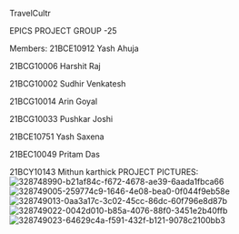 TravelCultr

EPICS PROJECT
GROUP -25

Members:
21BCE10912 Yash Ahuja

21BCG10006 Harshit Raj

21BCG10002 Sudhir Venkatesh

21BCG10014 Arin Goyal

21BCG10033 Pushkar Joshi

21BCE10751 Yash Saxena

21BEC10049 Pritam Das

21BCY10143 Mithun karthick
PROJECT PICTURES:
![328748990-b21af84c-f672-4678-ae39-6aada1fbca66](https://github.com/user-attachments/assets/f8dbad41-2fc7-41bf-b2f5-7a44ebd6f2e2)
![328749005-259774c9-1646-4e08-bea0-0f044f9eb58e](https://github.com/user-attachments/assets/ed647f46-3587-4e98-b1a0-4b6cd02d039c)
![328749013-0aa3a17c-3c02-45cc-86dc-60f796e8d87b](https://github.com/user-attachments/assets/42f5632f-868e-40f0-85b0-2814a2137262)
![328749022-0042d010-b85a-4076-88f0-3451e2b40ffb](https://github.com/user-attachments/assets/3203a69f-6a58-4b5c-8f1e-91f10ee3172a)
![328749023-64629c4a-f591-432f-b121-9078c2100bb3](https://github.com/user-attachments/assets/ae441e4d-172f-49a5-ba63-c2ebd31d6890)




